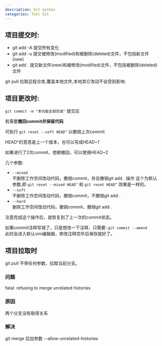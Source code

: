 ```yaml
---
description: Git syntax
categories: Tool Git
---
```



项目提交时:
---
- git add -A  提交所有变化
- git add -u  提交被修改(modified)和被删除(deleted)文件，不包括新文件(new)
- git add .  提交新文件(new)和被修改(modified)文件，不包括被删除(deleted)文件

git pull 拉取远程仓库,覆盖本地文件,本地其它改动不会受到影响.

项目更改时:
---

`git commit -m "本功能全部完成"` 提交后

若需要**撤回commit并保留代码**

可执行 `git reset --soft HEAD^` 以撤销上次commit


HEAD^的意思是上一个版本，也可以写成HEAD~1

如果进行了2次commit，想都撤回，可以使用HEAD~2

几个参数:  
* `--mixed`  
不删除工作空间改动代码，撤销commit，并且撤销git add . 操作
这个为默认参数,即 `git reset --mixed HEAD^` 和 `git reset HEAD^` 效果是一样的。
* `--soft`  
不删除工作空间改动代码，撤销commit，不撤销git add . 
* `--hard`  
删除工作空间改动代码，撤销commit，撤销git add . 

注意完成这个操作后，就恢复到了上一次的commit状态。

如果commit注释写错了，只是想改一下注释，只需要: `git commit --amend`  
此时会进入默认vim编辑器，修改注释完毕后保存就好了。

项目拉取时
---

git pull 不带任何参数，拉取当前分支。

### 问题

fatal: refusing to merge unrelated histories

### 原因

两个分支没有取得关系

### 解决
git merge 后加参数 --allow-unrelated-histories